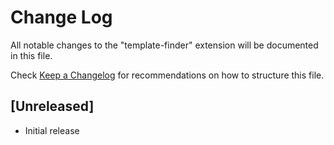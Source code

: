 # Change Log
All notable changes to the "template-finder" extension will be documented in this file.

Check [Keep a Changelog](http://keepachangelog.com/) for recommendations on how to structure this file.

## [Unreleased]
- Initial release